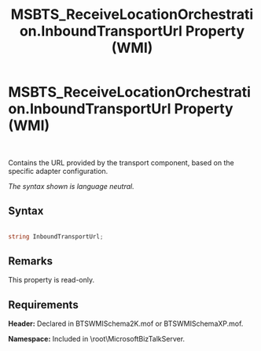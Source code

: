 ﻿---
title: MSBTS_ReceiveLocationOrchestration.InboundTransportUrl Property (WMI)
TOCTitle: MSBTS_ReceiveLocationOrchestration.InboundTransportUrl Property (WMI)
ms:assetid: 0eaabdaf-751d-482f-ae05-704418ab5e5f
ms:mtpsurl: https://msdn.microsoft.com/library/Aa547382(v=BTS.80)
ms:contentKeyID: 51526239
ms.date: 08/30/2017
mtps_version: v=BTS.80
---

# MSBTS\_ReceiveLocationOrchestration.InboundTransportUrl Property (WMI)

 

Contains the URL provided by the transport component, based on the specific adapter configuration.

*The syntax shown is language neutral.*

## Syntax

```C#
  
string InboundTransportUrl;  
```

## Remarks

This property is read-only.

## Requirements

**Header:** Declared in BTSWMISchema2K.mof or BTSWMISchemaXP.mof.

**Namespace:** Included in \\root\\MicrosoftBizTalkServer.

